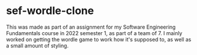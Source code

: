 # sef-wordle-clone
This was made as part of an assignment for my Software Engineering Fundamentals course in 2022 semester 1, as part of a team of 7. I mainly worked on getting the wordle game to work how it's supposed to, as well as a small amount of styling.
